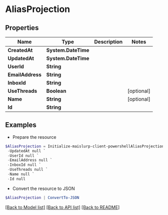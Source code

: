 # AliasProjection
## Properties

Name | Type | Description | Notes
------------ | ------------- | ------------- | -------------
**CreatedAt** | **System.DateTime** |  | 
**UpdatedAt** | **System.DateTime** |  | 
**UserId** | **String** |  | 
**EmailAddress** | **String** |  | 
**InboxId** | **String** |  | 
**UseThreads** | **Boolean** |  | [optional] 
**Name** | **String** |  | [optional] 
**Id** | **String** |  | 

## Examples

- Prepare the resource
```powershell
$AliasProjection = Initialize-maislurp-client-powershellAliasProjection  -CreatedAt null `
 -UpdatedAt null `
 -UserId null `
 -EmailAddress null `
 -InboxId null `
 -UseThreads null `
 -Name null `
 -Id null
```

- Convert the resource to JSON
```powershell
$AliasProjection | ConvertTo-JSON
```

[[Back to Model list]](../README#documentation-for-models) [[Back to API list]](../README#documentation-for-api-endpoints) [[Back to README]](../README)


